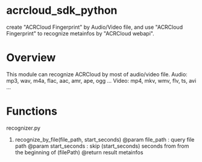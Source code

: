 # acrcloud_sdk_python
create "ACRCloud Fingerprint" by Audio/Video file, and use "ACRCloud Fingerprint" to recognize metainfos by "ACRCloud webapi".

# Overview
This module can recognize ACRCloud by most of audio/video file.
      Audio: mp3, wav, m4a, flac, aac, amr, ape, ogg ...
      Video: mp4, mkv, wmv, flv, ts, avi ...
      
# Functions
recognizer.py
1. recognize_by_file(file_path, start_seconds)
      @param file_path : query file path
      @param start_seconds : skip (start_seconds) seconds from from the beginning of (filePath)
      @return result metainfos

